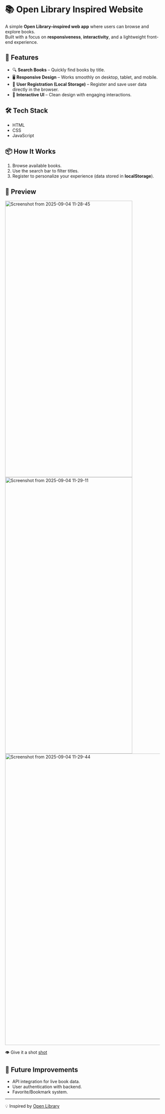 # 📚 Open Library Inspired Website

A simple **Open Library–inspired web app** where users can browse and explore books.  
Built with a focus on **responsiveness**, **interactivity**, and a lightweight front-end experience.

## 🚀 Features
- 🔍 **Search Books** – Quickly find books by title.  
- 🖥️ **Responsive Design** – Works smoothly on desktop, tablet, and mobile.  
- 📝 **User Registration (Local Storage)** – Register and save user data directly in the browser.  
- 🎨 **Interactive UI** – Clean design with engaging interactions.  

## 🛠️ Tech Stack
- HTML  
- CSS  
- JavaScript  

## 📦 How It Works
1. Browse available books.  
2. Use the search bar to filter titles.  
3. Register to personalize your experience (data stored in **localStorage**).  

## 📸 Preview

<img width="414" height="900" alt="Screenshot from 2025-09-04 11-28-45" src="https://github.com/user-attachments/assets/50c5e696-6313-4bab-b88b-cb8960113380" />
<img width="414" height="900" alt="Screenshot from 2025-09-04 11-29-11" src="https://github.com/user-attachments/assets/cd5614db-69e7-4871-bc31-f66395b7a6c0" />
<img width="1898" height="949" alt="Screenshot from 2025-09-04 11-29-44" src="https://github.com/user-attachments/assets/6b85beef-4308-4a38-9ae8-5fb2b850bf49" />

👁️ Give it a shot [shot](https://thedenisovan.github.io/open-library-webapp/)


## 🔮 Future Improvements
- API integration for live book data.  
- User authentication with backend.  
- Favorite/Bookmark system.  

---
💡 Inspired by [Open Library](https://openlibrary.org/) 

